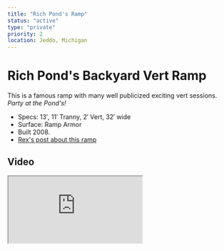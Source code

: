 ```yaml
---
title: "Rich Pond's Ramp"
status: "active"
type: "private"
priority: 2
location: Jeddo, Michigan
---
```


# Rich Pond's Backyard Vert Ramp

This is a famous ramp with many well publicized exciting vert sessions. _Party at the Pond's!_

- Specs: 13′, 11′ Tranny, 2′ Vert, 32′ wide
- Surface: Ramp Armor
- Built 2008.
- [Rex's post about this ramp](http://vertskateboarding.com/back-yard-vert-rich-pond/)

## Video

<iframe src="https://player.vimeo.com/video/101365600" />
